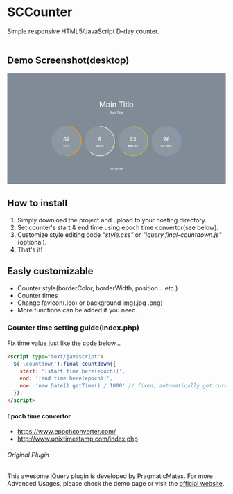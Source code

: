 # SCCounter
Simple responsive HTML5/JavaScript D-day counter.<br><br>
## Demo Screenshot(desktop)
![DEMO IMG](https://github.com/SoyaNyan/SCCounter/blob/master/demo.PNG)
## How to install
1. Simply download the project and upload to your hosting directory.
2. Set counter's start & end time using epoch time convertor(see below).
3. Customize style editing code *"style.css"* or *"jquery.final-countdown.js"*(optional).
4. That's it!
## Easly customizable
* Counter style(borderColor, borderWidth, position... etc.)
* Counter times
* Change favicon(.ico) or background img(.jpg .png)
* More functions can be added if you need.
### Counter time setting guide(index.php)
Fix time value just like the code below...
```html
<script type="text/javascript">
  $('.countdown').final_countdown({
    start: '[start time here(epoch)]',
    end: '[end time here(epoch)]',
    now: 'new Date().getTime() / 1000' // fixed; automatically get current time from system
  });
</script>
```
#### Epoch time convertor
* <https://www.epochconverter.com/>
* <http://www.unixtimestamp.com/index.php>
###### Original Plugin
This awesome jQuery plugin is developed by PragmaticMates. 
For more Advanced Usages, please check the demo page or visit the [official website](http://www.jqueryscript.net/time-clock/Modern-Circular-jQuery-Countdown-Timer-Plugin-Final-Countdown.html).
